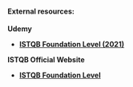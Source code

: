 
#### **External resources:**

**Udemy**

- [**ISTQB Foundation Level (2021)**](https://ibm-learning.udemy.com/course/istqb-foundation-level-a-to-z-500-questions/learn/lecture/18991654?start=0#overview)


**ISTQB Official Website**

- [**ISTQB Foundation Level**](https://www.istqb.org/news/press-releases/46-certification-path/foundation-level/165-foundation-level-material-for-download.html)